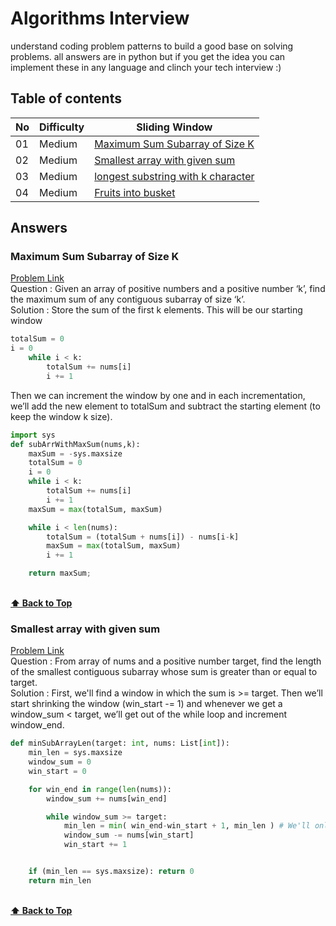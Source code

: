 # Algorithms Interview

understand coding problem patterns to build a good base on solving problems. all answers are in python but if you get the idea you can implement these in any language and clinch your tech interview :)

## Table of contents

| No  | Difficulty | Sliding Window                                                     |
| --- | ---------- | ------------------------------------------------------------------ |
| 01  | Medium     | [Maximum Sum Subarray of Size K ](#maximum-sum-subarray-of-size-k) |
| 02  | Medium     | [Smallest array with given sum](#smallest-array-with-given-sum)    |
| 03  | Medium     | [longest substring with k character](#sliding-win-3)               |
| 04  | Medium     | [Fruits into busket](#sliding-win-3)                               |

## Answers

### Maximum Sum Subarray of Size K

[Problem Link](https://leetcode.com/problems/maximum-subarray/) <br/>
Question : Given an array of positive numbers and a positive number ‘k’, find the maximum sum of any contiguous subarray of size ‘k’.<br/>
Solution : Store the sum of the first k elements. This will be our starting window

```python
totalSum = 0
i = 0
    while i < k:
        totalSum += nums[i]
        i += 1
```

Then we can increment the window by one and in each incrementation, we’ll add the new element to totalSum and subtract the starting element (to keep the window k size).

```python
import sys
def subArrWithMaxSum(nums,k):
    maxSum = -sys.maxsize
    totalSum = 0
    i = 0
    while i < k:
        totalSum += nums[i]
        i += 1
    maxSum = max(totalSum, maxSum)

    while i < len(nums):
        totalSum = (totalSum + nums[i]) - nums[i-k]
        maxSum = max(totalSum, maxSum)
        i += 1

    return maxSum;
```

<br/>**[⬆ Back to Top](#table-of-contents)**

### Smallest array with given sum

[Problem Link](https://leetcode.com/problems/minimum-size-subarray-sum/) <br/>
Question : From array of nums and a positive number target, find the length of the smallest contiguous subarray whose sum is greater than or equal to target.<br/>
Solution : First, we'll find a window in which the sum is >= target. Then we’ll start shrinking the window (win_start -= 1) and whenever we get a window_sum < target, we’ll get out of the while loop and increment window_end.

```python
def minSubArrayLen(target: int, nums: List[int]):
    min_len = sys.maxsize
    window_sum = 0
    win_start = 0

    for win_end in range(len(nums)):
        window_sum += nums[win_end]

        while window_sum >= target:
            min_len = min( win_end-win_start + 1, min_len ) # We'll only update the min_len if win_sum is >= target
            window_sum -= nums[win_start]
            win_start += 1


    if (min_len == sys.maxsize): return 0
    return min_len
```

<br/>**[⬆ Back to Top](#table-of-contents)**
